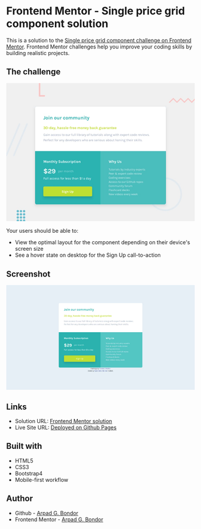 # Frontend Mentor - Single price grid component solution

This is a solution to the [Single price grid component challenge on Frontend Mentor](https://www.frontendmentor.io/challenges/single-price-grid-component-5ce41129d0ff452fec5abbbc). Frontend Mentor challenges help you improve your coding skills by building realistic projects.

## The challenge

![Design preview for the Social proof section coding challenge](./design/desktop-preview.jpg)

Your users should be able to:

-   View the optimal layout for the component depending on their device's screen size
-   See a hover state on desktop for the Sign Up call-to-action

## Screenshot

![Screenshot](./design/screenshot.jpg)

## Links

-   Solution URL: [Frontend Mentor solution](https://www.frontendmentor.io/solutions/mobile-first-html5-css3-bootstrap4-PK97IvMrh)
-   Live Site URL: [Deployed on Github Pages](https://arpadgbondor.github.io/Web_challenge_2-Frontend_Mentor-Single-price-grid-component/)

## Built with

-   HTML5
-   CSS3
-   Bootstrap4
-   Mobile-first workflow

## Author

-   Github - [Arpad G. Bondor](https://github.com/ArpadGBondor)
-   Frontend Mentor - [Arpad G. Bondor](https://www.frontendmentor.io/profile/ArpadGBondor)
